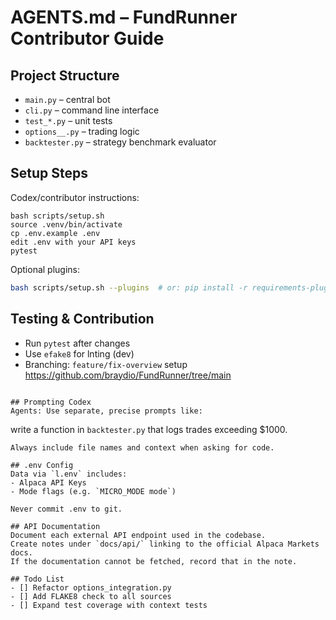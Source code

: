 # AGENTS.md – FundRunner Contributor Guide

## Project Structure
- `main.py` – central bot
- `cli.py` – command line interface
- `test_*.py` – unit tests
- `options__.py` – trading logic
- `backtester.py` – strategy benchmark evaluator

## Setup Steps
Codex/contributor instructions:
```
bash scripts/setup.sh
source .venv/bin/activate
cp .env.example .env
edit .env with your API keys
pytest
```
Optional plugins:
```bash
bash scripts/setup.sh --plugins  # or: pip install -r requirements-plugins.txt
```

## Testing & Contribution
- Run `pytest` after changes
- Use `efake8` for lnting (dev)
- Branching: `feature/fix-overview` setup
https://github.com/braydio/FundRunner/tree/main
```

## Prompting Codex
Agents: Use separate, precise prompts like:
```
write a function in `backtester.py` that logs trades exceeding $1000.
```
Always include file names and context when asking for code.

## .env Config
Data via `l.env` includes:
- Alpaca API Keys
- Mode flags (e.g. `MICRO_MODE mode`)

Never commit .env to git.

## API Documentation
Document each external API endpoint used in the codebase.
Create notes under `docs/api/` linking to the official Alpaca Markets docs.
If the documentation cannot be fetched, record that in the note.

## Todo List
- [] Refactor options_integration.py
- [] Add FLAKE8 check to all sources
- [] Expand test coverage with context tests
